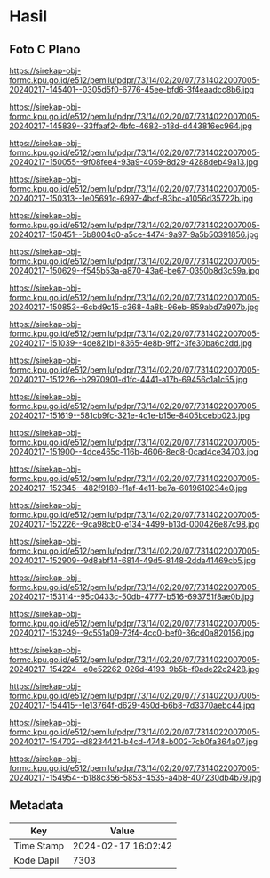 # Hasil

## Foto C Plano

https://sirekap-obj-formc.kpu.go.id/e512/pemilu/pdpr/73/14/02/20/07/7314022007005-20240217-145401--0305d5f0-6776-45ee-bfd6-3f4eaadcc8b6.jpg

https://sirekap-obj-formc.kpu.go.id/e512/pemilu/pdpr/73/14/02/20/07/7314022007005-20240217-145839--33ffaaf2-4bfc-4682-b18d-d443816ec964.jpg

https://sirekap-obj-formc.kpu.go.id/e512/pemilu/pdpr/73/14/02/20/07/7314022007005-20240217-150055--9f08fee4-93a9-4059-8d29-4288deb49a13.jpg

https://sirekap-obj-formc.kpu.go.id/e512/pemilu/pdpr/73/14/02/20/07/7314022007005-20240217-150313--1e05691c-6997-4bcf-83bc-a1056d35722b.jpg

https://sirekap-obj-formc.kpu.go.id/e512/pemilu/pdpr/73/14/02/20/07/7314022007005-20240217-150451--5b8004d0-a5ce-4474-9a97-9a5b50391856.jpg

https://sirekap-obj-formc.kpu.go.id/e512/pemilu/pdpr/73/14/02/20/07/7314022007005-20240217-150629--f545b53a-a870-43a6-be67-0350b8d3c59a.jpg

https://sirekap-obj-formc.kpu.go.id/e512/pemilu/pdpr/73/14/02/20/07/7314022007005-20240217-150853--6cbd9c15-c368-4a8b-96eb-859abd7a907b.jpg

https://sirekap-obj-formc.kpu.go.id/e512/pemilu/pdpr/73/14/02/20/07/7314022007005-20240217-151039--4de821b1-8365-4e8b-9ff2-3fe30ba6c2dd.jpg

https://sirekap-obj-formc.kpu.go.id/e512/pemilu/pdpr/73/14/02/20/07/7314022007005-20240217-151226--b2970901-d1fc-4441-a17b-69456c1a1c55.jpg

https://sirekap-obj-formc.kpu.go.id/e512/pemilu/pdpr/73/14/02/20/07/7314022007005-20240217-151619--581cb9fc-321e-4c1e-b15e-8405bcebb023.jpg

https://sirekap-obj-formc.kpu.go.id/e512/pemilu/pdpr/73/14/02/20/07/7314022007005-20240217-151900--4dce465c-116b-4606-8ed8-0cad4ce34703.jpg

https://sirekap-obj-formc.kpu.go.id/e512/pemilu/pdpr/73/14/02/20/07/7314022007005-20240217-152345--482f9189-f1af-4e11-be7a-6019610234e0.jpg

https://sirekap-obj-formc.kpu.go.id/e512/pemilu/pdpr/73/14/02/20/07/7314022007005-20240217-152226--9ca98cb0-e134-4499-b13d-000426e87c98.jpg

https://sirekap-obj-formc.kpu.go.id/e512/pemilu/pdpr/73/14/02/20/07/7314022007005-20240217-152909--9d8abf14-6814-49d5-8148-2dda41469cb5.jpg

https://sirekap-obj-formc.kpu.go.id/e512/pemilu/pdpr/73/14/02/20/07/7314022007005-20240217-153114--95c0433c-50db-4777-b516-693751f8ae0b.jpg

https://sirekap-obj-formc.kpu.go.id/e512/pemilu/pdpr/73/14/02/20/07/7314022007005-20240217-153249--9c551a09-73f4-4cc0-bef0-36cd0a820156.jpg

https://sirekap-obj-formc.kpu.go.id/e512/pemilu/pdpr/73/14/02/20/07/7314022007005-20240217-154224--e0e52262-026d-4193-9b5b-f0ade22c2428.jpg

https://sirekap-obj-formc.kpu.go.id/e512/pemilu/pdpr/73/14/02/20/07/7314022007005-20240217-154415--1e13764f-d629-450d-b6b8-7d3370aebc44.jpg

https://sirekap-obj-formc.kpu.go.id/e512/pemilu/pdpr/73/14/02/20/07/7314022007005-20240217-154702--d8234421-b4cd-4748-b002-7cb0fa364a07.jpg

https://sirekap-obj-formc.kpu.go.id/e512/pemilu/pdpr/73/14/02/20/07/7314022007005-20240217-154954--b188c356-5853-4535-a4b8-407230db4b79.jpg


## Metadata

| Key        | Value               |
| ---------- | ------------------- |
| Time Stamp | 2024-02-17 16:02:42 |
| Kode Dapil | 7303                |



